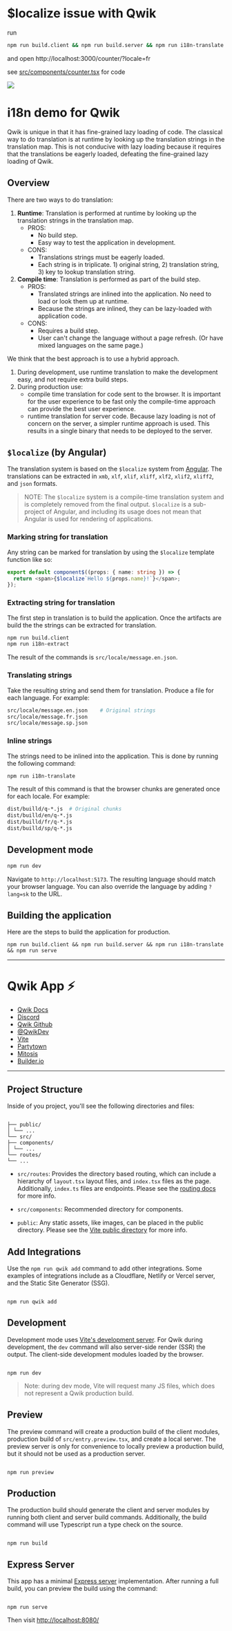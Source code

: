 # $localize issue with Qwik
run
```bash
npm run build.client && npm run build.server && npm run i18n-translate && npm run serve
```
and open http://localhost:3000/counter/?locale=fr

see [src/components/counter.tsx](src/components/counter.tsx) for code

![](./problem.gif)




# i18n demo for Qwik

Qwik is unique in that it has fine-grained lazy loading of code. The classical way to do translation is at runtime by looking up the translation strings in the translation map. This is not conducive with lazy loading because it requires that the translations be eagerly loaded, defeating the fine-grained lazy loading of Qwik.

## Overview

There are two ways to do translation:

1. **Runtime**: Translation is performed at runtime by looking up the translation strings in the translation map.
   - PROS:
     - No build step.
     - Easy way to test the application in development.
   - CONS:
     - Translations strings must be eagerly loaded.
     - Each string is in triplicate. 1) original string, 2) translation string, 3) key to lookup translation string.
2. **Compile time**: Translation is performed as part of the build step.
   - PROS:
     - Translated strings are inlined into the application. No need to load or look them up at runtime.
     - Because the strings are inlined, they can be lazy-loaded with application code.
   - CONS:
     - Requires a build step.
     - User can't change the language without a page refresh. (Or have mixed languages on the same page.)

We think that the best approach is to use a hybrid approach.

1. During development, use runtime translation to make the development easy, and not require extra build steps.
2. During production use:
   - compile time translation for code sent to the browser. It is important for the user experience to be fast only the compile-time approach can provide the best user experience.
   - runtime translation for server code. Because lazy loading is not of concern on the server, a simpler runtime approach is used. This results in a single binary that needs to be deployed to the server.

## `$localize` (by Angular)

The translation system is based on the `$localize` system from [Angular](https://angular.io/api/localize/init/$localize). The translations can be extracted in `xmb`, `xlf`, `xlif`, `xliff`, `xlf2`, `xlif2`, `xliff2`, and `json` formats.

> NOTE: The `$localize` system is a compile-time translation system and is completely removed from the final output. `$localize` is a sub-project of Angular, and including its usage does not mean that Angular is used for rendering of applications.

### Marking string for translation

Any string can be marked for translation by using the `$localize` template function like so:

```typescript
export default component$((props: { name: string }) => {
  return <span>{$localize`Hello ${props.name}!`}</span>;
});
```

### Extracting string for translation

The first step in translation is to build the application. Once the artifacts are build the the strings can be extracted for translation.

```bash
npm run build.client
npm run i18n-extract
```

The result of the commands is `src/locale/message.en.json`.

### Translating strings

Take the resulting string and send them for translation. Produce a file for each language. For example:

```bash
src/locale/message.en.json    # Original strings
src/locale/message.fr.json
src/locale/message.sp.json
```

### Inline strings

The strings need to be inlined into the application. This is done by running the following command:

```bash
npm run i18n-translate
```

The result of this command is that the browser chunks are generated once for each locale. For example:

```bash
dist/builld/q-*.js  # Original chunks
dist/builld/en/q-*.js
dist/builld/fr/q-*.js
dist/builld/sp/q-*.js
```

## Development mode

```bash
npm run dev
```

Navigate to `http://localhost:5173`. The resulting language should match your browser language. You can also override the language by adding `?lang=sk` to the URL.

## Building the application

Here are the steps to build the application for production.

```
npm run build.client && npm run build.server && npm run i18n-translate && npm run serve
```

---

# Qwik App ⚡️

- [Qwik Docs](https://qwik.builder.io/)
- [Discord](https://qwik.builder.io/chat)
- [Qwik Github](https://github.com/BuilderIO/qwik)
- [@QwikDev](https://twitter.com/QwikDev)
- [Vite](https://vitejs.dev/)
- [Partytown](https://partytown.builder.io/)
- [Mitosis](https://github.com/BuilderIO/mitosis)
- [Builder.io](https://www.builder.io/)

---

## Project Structure

Inside of you project, you'll see the following directories and files:

```

├── public/
│ └── ...
└── src/
├── components/
│ └── ...
└── routes/
└── ...

```

- `src/routes`: Provides the directory based routing, which can include a hierarchy of `layout.tsx` layout files, and `index.tsx` files as the page. Additionally, `index.ts` files are endpoints. Please see the [routing docs](https://qwik.builder.io/qwikcity/routing/overview/) for more info.

- `src/components`: Recommended directory for components.

- `public`: Any static assets, like images, can be placed in the public directory. Please see the [Vite public directory](https://vitejs.dev/guide/assets.html#the-public-directory) for more info.

## Add Integrations

Use the `npm run qwik add` command to add other integrations. Some examples of integrations include as a Cloudflare, Netlify or Vercel server, and the Static Site Generator (SSG).

```

npm run qwik add

```

## Development

Development mode uses [Vite's development server](https://vitejs.dev/). For Qwik during development, the `dev` command will also server-side render (SSR) the output. The client-side development modules loaded by the browser.

```

npm run dev

```

> Note: during dev mode, Vite will request many JS files, which does not represent a Qwik production build.

## Preview

The preview command will create a production build of the client modules, production build of `src/entry.preview.tsx`, and create a local server. The preview server is only for convenience to locally preview a production build, but it should not be used as a production server.

```

npm run preview

```

## Production

The production build should generate the client and server modules by running both client and server build commands. Additionally, the build command will use Typescript run a type check on the source.

```

npm run build

```

## Express Server

This app has a minimal [Express server](https://expressjs.com/) implementation. After running a full build, you can preview the build using the command:

```

npm run serve

```

Then visit [http://localhost:8080/](http://localhost:8080/)

```

```

```

```
